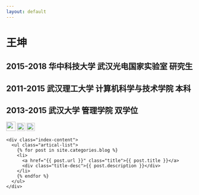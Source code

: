 ```yaml
---
layout: default
---
```


<body>
  <div class="index-wrapper">
    <div class="aside">
      <div class="info-card">
        <h1>王坤</h1>
        <h2>2015-2018 华中科技大学 武汉光电国家实验室 研究生 </h2>
        <h2>2011-2015 武汉理工大学 计算机科学与技术学院 本科 </h2>
        <h2>2013-2015 武汉大学 管理学院 双学位 </h2>
        <a href="http://weibo.com/u/2704327061/" target="_blank"><img src="http://www.weibo.com/favicon.ico" alt="" width="25"/></a>
        <a href="https://www.douban.com/people/kingformyself/" target="_blank"><img src="http://www.douban.com/favicon.ico" alt="" width="22"/></a>
        <a href="http://instagram.com" target="_blank"><img src="http://d36xtkk24g8jdx.cloudfront.net/bluebar/00c6602/images/ico/favicon.ico" alt="" width="22"/></a>
      </div>
      <div id="particles-js"></div>
    </div>

    <div class="index-content">
      <ul class="artical-list">
        {% for post in site.categories.blog %}
        <li>
          <a href="{{ post.url }}" class="title">{{ post.title }}</a>
          <div class="title-desc">{{ post.description }}</div>
        </li>
        {% endfor %}
      </ul>
    </div>
  </div>
</body>
